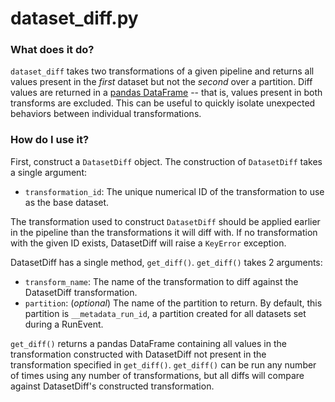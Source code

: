 # dataset_diff.py

### What does it do?
`dataset_diff` takes two transformations of a given pipeline and returns all values present in the _first_ dataset but not the _second_ over a partition. Diff values are returned in a [pandas DataFrame](https://pandas.pydata.org/pandas-docs/stable/reference/api/pandas.DataFrame.html) -- that is, values present in both transforms are excluded. This can be useful to quickly isolate unexpected behaviors between individual transformations.

### How do I use it?
First, construct a `DatasetDiff` object. The construction of `DatasetDiff` takes a single argument: 

* `transformation_id`: The unique numerical ID of the transformation to use as the base dataset.

 The transformation used to construct `DatasetDiff` should be applied earlier in the pipeline than the transformations it will diff with. If no transformation with the given ID exists, DatasetDiff will raise a `KeyError` exception.

DatasetDiff has a single method, `get_diff()`. `get_diff()` takes 2 arguments: 

* `transform_name`: The name of the transformation to diff against the DatasetDiff transformation.
* `partition`: (_optional_) The name of the partition to return. By default, this partition is `__metadata_run_id`, a partition created for all datasets set during a RunEvent.

`get_diff()` returns a pandas DataFrame containing all values in the transformation constructed with DatasetDiff not present in the transformation specified in `get_diff()`. `get_diff()` can be run any number of times using any number of transformations, but all diffs will compare against DatasetDiff's constructed transformation.